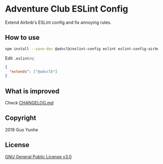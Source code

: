 # Adventure Club ESLint Config

Extend Airbnb's ESLint config and fix annoying rules.

## How to use

```bash
npm install --save-dev @advclb/eslint-config eslint eslint-config-airbnb eslint-plugin-import eslint-plugin-jsx-a11y eslint-plugin-react eslint-plugin-react-hooks
```

Edit `.eslintrc`:

```json
{
  "extends": ["@advclb"]
}
```

## What is improved

Check [CHANGELOG.md](CHANGELOG.md)

## Copyright

2019 Guo Yunhe

## License

[GNU General Public License v3.0](LICENSE)
